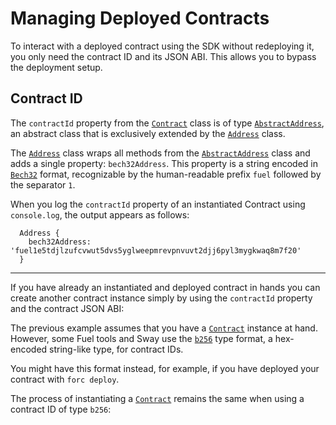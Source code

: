 # Managing Deployed Contracts

To interact with a deployed contract using the SDK without redeploying it, you only need the contract ID and its JSON ABI. This allows you to bypass the deployment setup.

## Contract ID

The `contractId` property from the [`Contract`](../../api/Program/Contract.md) class is of type [`AbstractAddress`](../../api/Interfaces/AbstractAddress.md), an abstract class that is exclusively extended by the [`Address`](../../api/Address/Address.md) class.

The [`Address`](../../api/Address/Address.md) class wraps all methods from the [`AbstractAddress`](../../api/Interfaces/AbstractAddress.md) class and adds a single property: `bech32Address`. This property is a string encoded in [`Bech32`](../types/bech32.md) format, recognizable by the human-readable prefix `fuel` followed by the separator `1`.

When you log the `contractId` property of an instantiated Contract using `console.log`, the output appears as follows:

```console
  Address {
    bech32Address: 'fuel1e5tdjlzufcvwut5dvs5yglweepmrevpnvuvt2djj6pyl3mygkwaq8m7f20'
  }
```

---

If you have already an instantiated and deployed contract in hands you can create another contract instance simply by using the `contractId` property and the contract JSON ABI:

<!-- <<< ../../docs-snippets/src/guide/contracts/managing-deployed-contracts.test.ts#managing-deployed-contracts-1{ts:line-numbers} -->

The previous example assumes that you have a [`Contract`](../../api/Program/Contract.md) instance at hand. However, some Fuel tools and Sway use the [`b256`](../types/bits256.md) type format, a hex-encoded string-like type, for contract IDs.

You might have this format instead, for example, if you have deployed your contract with `forc deploy`.

The process of instantiating a [`Contract`](../../api/Program/Contract.md) remains the same when using a contract ID of type `b256`:

<!-- <<< ../../docs-snippets/src/guide/contracts/managing-deployed-contracts.test.ts#managing-deployed-contracts-2{ts:line-numbers} -->
